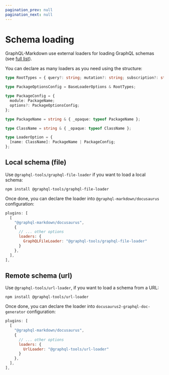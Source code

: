 ```yaml
---
pagination_prev: null
pagination_next: null
---
```


# Schema loading

GraphQL-Markdown use external loaders for loading GraphQL schemas (see [full list](https://github.com/ardatan/graphql-tools/tree/master/packages/loaders)).

You can declare as many loaders as you need using the structure:

```ts
type RootTypes = { query?: string; mutation?: string; subscription?: string };

type PackageOptionsConfig = BaseLoaderOptions & RootTypes;

type PackageConfig = {
  module: PackageName;
  options?: PackageOptionsConfig;
};

type PackageName = string & { _opaque: typeof PackageName };

type ClassName = string & { _opaque: typeof ClassName };

type LoaderOption = {
  [name: ClassName]: PackageName | PackageConfig;
};
```

## Local schema (file)

Use `@graphql-tools/graphql-file-loader` if you want to load a local schema:

```shell
npm install @graphql-tools/graphql-file-loader
```

Once done, you can declare the loader into `@graphql-markdown/docusaurus` configuration:

```js
plugins: [
  [
    "@graphql-markdown/docusaurus",
    {
      // ... other options
      loaders: {
        GraphQLFileLoader: "@graphql-tools/graphql-file-loader"
      }
    },
  ],
],
```

## Remote schema (url)

Use `@graphql-tools/url-loader`, if you want to load a schema from a URL:

```shell
npm install @graphql-tools/url-loader
```

Once done, you can declare the loader into `docusaurus2-graphql-doc-generator` configuration:

```js
plugins: [
  [
    "@graphql-markdown/docusaurus",
    {
      // ... other options
      loaders: {
        UrlLoader: "@graphql-tools/url-loader"
      }
    },
  ],
],
```
